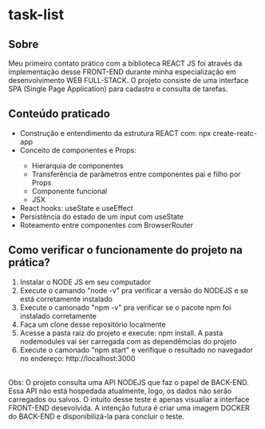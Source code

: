 # task-list
## Sobre
Meu primeiro contato prático com a biblioteca REACT JS foi através da implementação desse FRONT-END durante minha especialização em desenvolvimento WEB FULL-STACK.
O projeto consiste de uma interface SPA (Single Page Application) para cadastro e consulta de tarefas.
## Conteúdo praticado
<ul>
  <li>Construção e entendimento da estrutura REACT com: npx create-reatc-app</li>
  <li>Conceito de componentes e Props:</li>
  <ul>
    <li>Hierarquia de componentes</li>
    <li>Transferência de parâmetros entre componentes pai e filho por Props</li>
    <li>Componente funcional</li>
    <li>JSX</li>
  </ul>
  <li>React hooks: useState e useEffect</li>
  <li>Persistência do estado de um input com useState</li>
  <li>Roteamento entre componentes com BrowserRouter</li> 
</ul>

## Como verificar o funcionamente do projeto na prática?
<ol>
  <li>Instalar o NODE JS em seu computador</li>
  <li>Execute o  camando "node -v" pra verificar a versão do NODEJS e se está corretamente instalado</li>
  <li>Execute o  camonado "npm -v" pra verificar se o pacote npm foi instalado corretamente</li>
  <li>Faça um clone desse repositório localmente</li>
  <li>Acesse a pasta raiz do projeto e execute: npm install. A pasta nodemodules vai ser carregada com as dependêmcias do projeto</li>
  <li>Execute o  camonado "npm start" e verifique o resultado no navegador no endereço: http://localhost:3000</li>
</ol><br>
Obs: O projeto consulta uma API NODEJS que faz o papel de BACK-END. Essa API não está hospedada atualmente, logo, os dados não serão carregados ou salvos. O intuito desse teste é apenas visualiar a interface FRONT-END desevolvida. A intenção futura é criar uma imagem DOCKER do BACK-END e disponibilizá-la para concluir o teste.
